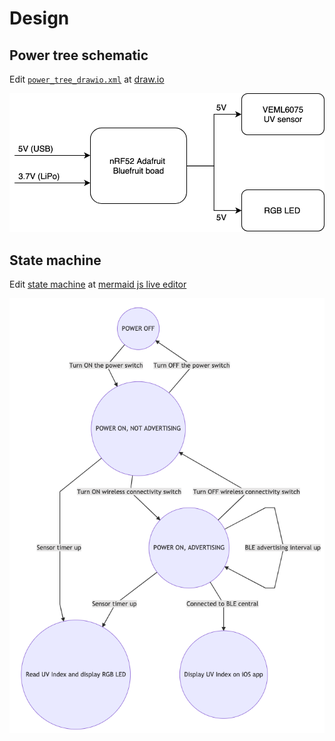 # Design

## Power tree schematic

Edit [`power_tree_drawio.xml`](power_tree_drawio.xml) at [draw.io](https://www.draw.io/)

![](power_tree.png)

## State machine

Edit [state machine](state_machine.md) at [mermaid js live editor](https://mermaidjs.github.io/mermaid-live-editor)

![](state_machine.png)
